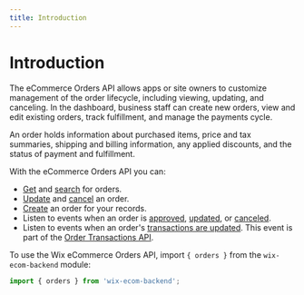 ```yaml
---
title: Introduction
---
```

# Introduction

The eCommerce Orders API allows apps or site owners to customize management of the order lifecycle, including viewing, updating, and canceling. In the dashboard, business staff can create new orders, view and edit existing orders, track fulfillment, and manage the payments cycle.

An order holds information about purchased items, price and tax summaries, shipping and billing information, any applied discounts, and the status of payment and fulfillment.

With the eCommerce Orders API you can:

* [Get](https://www.wix.com/velo/reference/wix-ecom-backend/orders/getorder) and [search](https://www.wix.com/velo/reference/wix-ecom-backend/orders/searchorder) for orders.
* [Update](https://www.wix.com/velo/reference/wix-ecom-backend/orders/updateorder) and [cancel](https://www.wix.com/velo/reference/wix-ecom-backend/orders/cancelorder) an order.
* [Create](https://www.wix.com/velo/reference/wix-ecom-backend/orders/createorder) an order for your records.
* Listen to events when an order is [approved](https://www.wix.com/velo/reference/wix-ecom-backend/events/onorderapproved), [updated](https://www.wix.com/velo/reference/wix-ecom-backend/events/onorderupdated), or [canceled](https://www.wix.com/velo/reference/wix-ecom-backend/events/onordercanceled).
* Listen to events when an order's [transactions are updated](https://www.wix.com/velo/reference/wix-ecom-backend/events/onordertransactionsupdated). This event is part of the [Order Transactions API](https://www.wix.com/velo/reference/wix-ecom-backend/ordertransactions).

To use the Wix eCommerce Orders API, import `{ orders }` from the `wix-ecom-backend` module:

```javascript
import { orders } from 'wix-ecom-backend';
```
